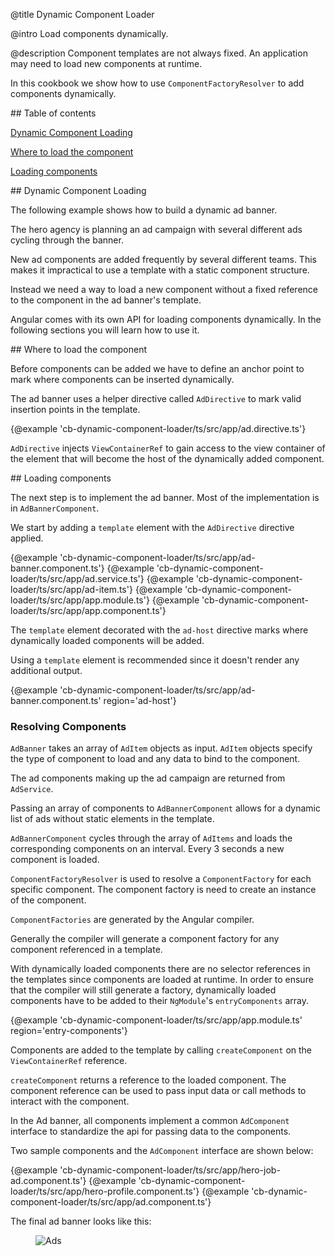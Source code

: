 @title
Dynamic Component Loader

@intro
Load components dynamically.

@description
Component templates are not always fixed. An application may need to load new components at runtime.

In this cookbook we show how to use `ComponentFactoryResolver` to add components dynamically.

<a id="toc"></a>## Table of contents

   [Dynamic Component Loading](guide/dynamic-component-loader#dynamic-loading)

   [Where to load the component](guide/dynamic-component-loader#where-to-load)

   [Loading components](guide/dynamic-component-loader#loading-components)

<a id="dynamic-loading"></a>## Dynamic Component Loading      

The following example shows how to build a dynamic ad banner. 

The hero agency is planning an ad campaign with several different ads cycling through the banner.

New ad components are added frequently by several different teams. This makes it impractical to use a template with a static component structure. 

Instead we need a way to load a new component without a fixed reference to the component in the ad banner's template.

Angular comes with its own API for loading components dynamically. In the following sections you will learn how to use it.


<a id="where-to-load"></a>## Where to load the component

Before components can be added we have to define an anchor point to mark where components can be inserted dynamically.

The ad banner uses a helper directive called `AdDirective` to mark valid insertion points in the template.


{@example 'cb-dynamic-component-loader/ts/src/app/ad.directive.ts'}

`AdDirective` injects `ViewContainerRef` to gain access to the view container of the element that will become the host of the dynamically added component.
 
<a id="loading-components"></a>## Loading components

The next step is to implement the ad banner. Most of the implementation is in `AdBannerComponent`.

We start by adding a `template` element with the `AdDirective` directive applied.

<md-tab-group>

  <md-tab label="ad-banner.component.ts">
    {@example 'cb-dynamic-component-loader/ts/src/app/ad-banner.component.ts'}
  </md-tab>


  <md-tab label="ad.service.ts">
    {@example 'cb-dynamic-component-loader/ts/src/app/ad.service.ts'}
  </md-tab>


  <md-tab label="ad-item.ts">
    {@example 'cb-dynamic-component-loader/ts/src/app/ad-item.ts'}
  </md-tab>


  <md-tab label="app.module.ts">
    {@example 'cb-dynamic-component-loader/ts/src/app/app.module.ts'}
  </md-tab>


  <md-tab label="app.component">
    {@example 'cb-dynamic-component-loader/ts/src/app/app.component.ts'}
  </md-tab>


</md-tab-group>

The `template` element decorated with the `ad-host` directive marks where dynamically loaded components will be added.

Using a `template` element is recommended since it doesn't render any additional output.


{@example 'cb-dynamic-component-loader/ts/src/app/ad-banner.component.ts' region='ad-host'}

### Resolving Components

`AdBanner` takes an array of `AdItem` objects as input. `AdItem` objects specify the type of component to load and any data to bind to the component.

The ad components making up the ad campaign are returned from `AdService`.

Passing an array of components to `AdBannerComponent` allows for a dynamic list of ads without static elements in the template. 

`AdBannerComponent` cycles through the array of `AdItems` and loads the corresponding components on an interval. Every 3 seconds a new component is loaded.

`ComponentFactoryResolver` is used to resolve a `ComponentFactory` for each specific component. The component factory is need to create an instance of the component.

`ComponentFactories` are generated by the Angular compiler. 

Generally the compiler will generate a component factory for any component referenced in a template.

With dynamically loaded components there are no selector references in the templates since components are loaded at runtime. In order to ensure that the compiler will still generate a factory, dynamically loaded components have to be added to their `NgModule`'s `entryComponents` array.   


{@example 'cb-dynamic-component-loader/ts/src/app/app.module.ts' region='entry-components'}

Components are added to the template by calling `createComponent` on the `ViewContainerRef` reference. 

`createComponent` returns a reference to the loaded component. The component reference can be used to pass input data or call methods to interact with the component.

In the Ad banner, all components implement a common `AdComponent` interface to standardize the api for passing data to the components.

Two sample components and the `AdComponent` interface are shown below:

<md-tab-group>

  <md-tab label="hero-job-ad.component.ts">
    {@example 'cb-dynamic-component-loader/ts/src/app/hero-job-ad.component.ts'}
  </md-tab>


  <md-tab label="hero-profile.component.ts">
    {@example 'cb-dynamic-component-loader/ts/src/app/hero-profile.component.ts'}
  </md-tab>


  <md-tab label="ad.component.ts">
    {@example 'cb-dynamic-component-loader/ts/src/app/ad.component.ts'}
  </md-tab>


</md-tab-group>

The final ad banner looks like this:
<figure class='image-display'>
  <img src="assets/images/cookbooks/dynamic-component-loader/ads.gif" alt="Ads">  </img>
</figure>

